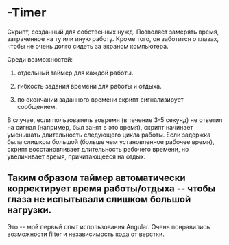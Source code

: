 -Timer
======
Скрипт, созданный для собственных нужд. Позволяет замерять время, затраченное на ту или иную работу.
Кроме того, он заботится о глазах, чтобы не очень долго сидеть за экраном компьютера.

Среди возможностей:

1) отдельный таймер для каждой работы.

2) гибкость задания времени для работы и отдыха.

3) по окончании заданного времени скрипт сигнализирует сообщением.

В случае, если пользователь вовремя (в течение 3-5 секунд) не ответил на сигнал (например, был занят в это время), скрипт начинает уменьшать длительность следующего цикла работы. Если задержка была слишком большой (больше чем установленное рабочее время), скрипт восстановливает длительность рабочего времени, но увеличивает время, причитающееся на отдых.

Таким образом таймер автоматически корректирует время работы/отдыха -- чтобы глаза не испытывали слишком большой нагрузки.
----------------------------
Это -- мой первый опыт использования Angular. Очень понравились возможности filter и независимость кода от верстки. 
